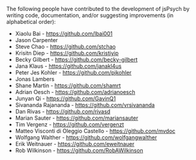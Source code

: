 The following people have contributed to the development of jsPsych by writing code, documentation, and/or suggesting improvements (in alphabetical order):
* Xiaolu Bai - https://github.com/lbai001
* Jason Carpenter
* Steve Chao - https://github.com/stchao
* Krisitn Diep - https://github.com/kristiyip
* Becky Gilbert - https://github.com/becky-gilbert
* Jana Klaus - https://github.com/janakl4us
* Peter Jes Kohler - https://github.com/pjkohler 
* Jonas Lambers
* Shane Martin - https://github.com/shamrt
* Adrian Oesch - https://github.com/adrianoesch
* Junyan Qi - https://github.com/GavinQ1
* Sivananda Rajananda - https://github.com/vrsivananda
* Dan Rivas - https://github.com/rivasd
* Marian Sauter - https://github.com/mariansauter
* Tim Vergenz - https://github.com/vergenzt
* Matteo Visconti di Oleggio Castello - https://github.com/mvdoc
* Wolfgang Walther - https://github.com/wolfgangwalther
* Erik Weitnauer - https://github.com/eweitnauer
* Rob Wilkinson - https://github.com/RobAWilkinson

